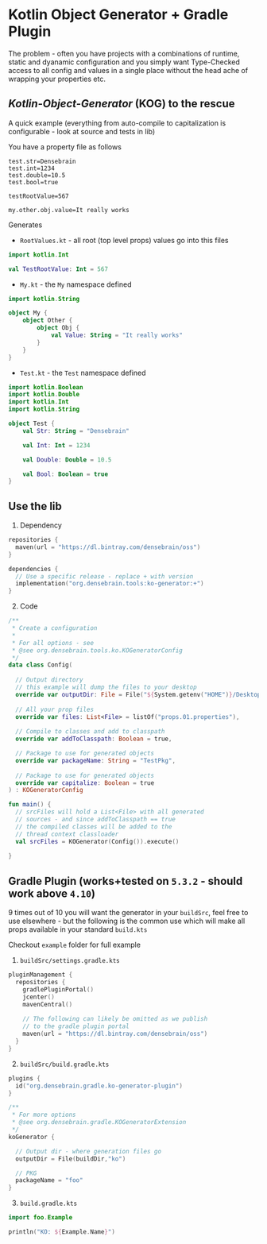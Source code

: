 # Kotlin Object Generator + Gradle Plugin

The problem - often you have projects with a combinations of runtime, static and dyanamic
configuration and you simply want Type-Checked access to all config and values
in a single place without the head ache of wrapping your properties etc.

## _**Kotlin-Object-Generator**_ (KOG) to the rescue 

A quick example (everything from auto-compile to capitalization is configurable - look at source and tests in lib)

You have a property file as follows

```properties
test.str=Densebrain
test.int=1234
test.double=10.5
test.bool=true

testRootValue=567

my.other.obj.value=It really works
```

Generates

*   `RootValues.kt` - all root (top level props) values go into this files 
```kotlin
import kotlin.Int

val TestRootValue: Int = 567
```

*   `My.kt` - the `My` namespace defined 
```kotlin
import kotlin.String

object My {
    object Other {
        object Obj {
            val Value: String = "It really works"
        }
    }
}
```

*   `Test.kt` - the `Test` namespace defined 
```kotlin
import kotlin.Boolean
import kotlin.Double
import kotlin.Int
import kotlin.String

object Test {
    val Str: String = "Densebrain"

    val Int: Int = 1234

    val Double: Double = 10.5

    val Bool: Boolean = true
}
```

## Use the lib

1. Dependency

```kotlin
repositories {
  maven(url = "https://dl.bintray.com/densebrain/oss")
}

dependencies {
  // Use a specific release - replace + with version
  implementation("org.densebrain.tools:ko-generator:+")
}
```

2.  Code

```kotlin
/** 
 * Create a configuration
 * 
 * For all options - see
 * @see org.densebrain.tools.ko.KOGeneratorConfig
 */ 
data class Config(
  
  // Output directory
  // this example will dump the files to your desktop
  override var outputDir: File = File("${System.getenv("HOME")}/Desktop","ko-files"),
  
  // All your prop files
  override var files: List<File> = listOf("props.01.properties"), 
  
  // Compile to classes and add to classpath   
  override var addToClasspath: Boolean = true,

  // Package to use for generated objects
  override var packageName: String = "TestPkg",
  
  // Package to use for generated objects
  override var capitalize: Boolean = true
) : KOGeneratorConfig

fun main() {
  // srcFiles will hold a List<File> with all generated
  // sources - and since addToClasspath == true
  // the compiled classes will be added to the 
  // thread context classloader
  val srcFiles = KOGenerator(Config()).execute()
  
}

```
## Gradle Plugin (works+tested on `5.3.2` - should work above `4.10`)

9 times out of 10 you will want the generator in your `buildSrc`, feel
free to use elsewhere - but the following is the common use
which will make all props available in your standard `build.kts`

Checkout `example` folder for full example

1. `buildSrc/settings.gradle.kts`

```kotlin
pluginManagement {
  repositories {
    gradlePluginPortal()
    jcenter()
    mavenCentral()
    
    // The following can likely be omitted as we publish
    // to the gradle plugin portal
    maven(url = "https://dl.bintray.com/densebrain/oss")
  }
}
```
2. `buildSrc/build.gradle.kts`

```kotlin
plugins {
  id("org.densebrain.gradle.ko-generator-plugin")
}

/**
 * For more options
 * @see org.densebrain.gradle.KOGeneratorExtension
 */
koGenerator {

  // Output dir - where generation files go
  outputDir = File(buildDir,"ko")

  // PKG
  packageName = "foo"
}
```

3. `build.gradle.kts`

```kotlin
import foo.Example

println("KO: ${Example.Name}")
```


